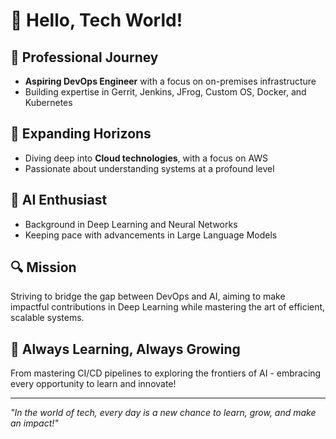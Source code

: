 # 👋 Hello, Tech World!

## 💼 Professional Journey
- **Aspiring DevOps Engineer** with a focus on on-premises infrastructure
- Building expertise in Gerrit, Jenkins, JFrog, Custom OS, Docker, and Kubernetes

## 🚀 Expanding Horizons
- Diving deep into **Cloud technologies**, with a focus on AWS
- Passionate about understanding systems at a profound level

## 🧠 AI Enthusiast
- Background in Deep Learning and Neural Networks
- Keeping pace with advancements in Large Language Models

## 🔍 Mission
Striving to bridge the gap between DevOps and AI, aiming to make impactful contributions in Deep Learning while mastering the art of efficient, scalable systems.

## 🌟 Always Learning, Always Growing
From mastering CI/CD pipelines to exploring the frontiers of AI - embracing every opportunity to learn and innovate!

---
*"In the world of tech, every day is a new chance to learn, grow, and make an impact!"*
